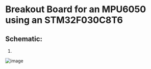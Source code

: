 # Breakout Board for an MPU6050 using an STM32F030C8T6 

## Schematic: 

1)
  ![image](https://user-images.githubusercontent.com/96893649/147840398-34e40ed9-606a-46ef-bfae-1aa19ab55e57.png)



